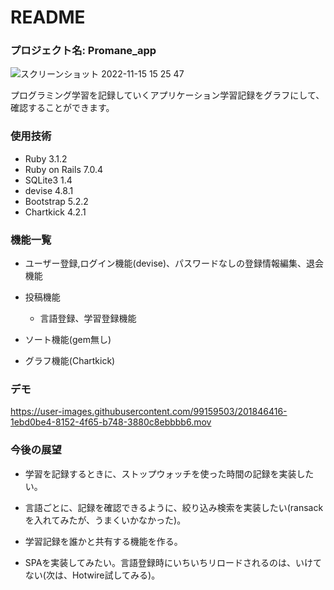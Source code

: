 # README
### プロジェクト名: Promane_app
![スクリーンショット 2022-11-15 15 25 47](https://user-images.githubusercontent.com/99159503/201842949-df6485e0-9b71-42f1-99a6-a0aecd1d6330.png)

プログラミング学習を記録していくアプリケーション学習記録をグラフにして、確認することができます。

### 使用技術
* Ruby
  3.1.2
* Ruby on Rails
  7.0.4
* SQLite3
  1.4
* devise
  4.8.1
* Bootstrap
  5.2.2
* Chartkick
  4.2.1
  
### 機能一覧
* ユーザー登録,ログイン機能(devise)、パスワードなしの登録情報編集、退会機能

* 投稿機能

  * 言語登録、学習登録機能

* ソート機能(gem無し)

* グラフ機能(Chartkick)

### デモ


https://user-images.githubusercontent.com/99159503/201846416-1ebd0be4-8152-4f65-b748-3880c8ebbbb6.mov



### 今後の展望

* 学習を記録するときに、ストップウォッチを使った時間の記録を実装したい。

* 言語ごとに、記録を確認できるように、絞り込み検索を実装したい(ransackを入れてみたが、うまくいかなかった)。

* 学習記録を誰かと共有する機能を作る。

* SPAを実装してみたい。言語登録時にいちいちリロードされるのは、いけてない(次は、Hotwire試してみる)。
